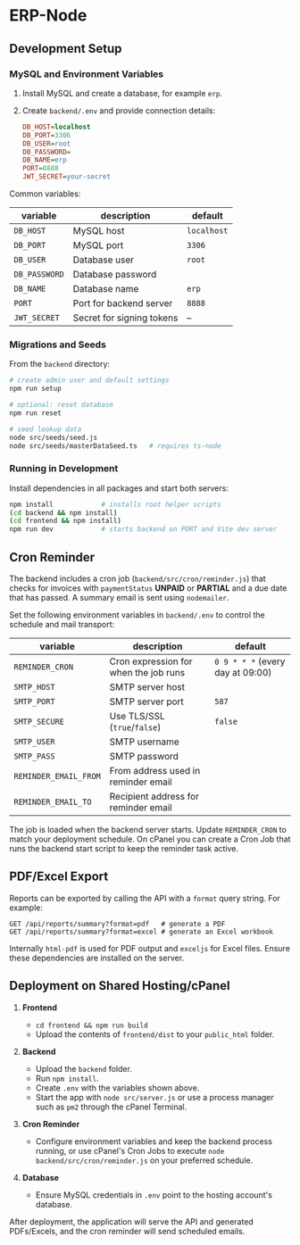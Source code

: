 # ERP-Node

## Development Setup

### MySQL and Environment Variables
1. Install MySQL and create a database, for example `erp`.
2. Create `backend/.env` and provide connection details:

   ```ini
   DB_HOST=localhost
   DB_PORT=3306
   DB_USER=root
   DB_PASSWORD=
   DB_NAME=erp
   PORT=8888
   JWT_SECRET=your-secret
   ```

Common variables:

| variable | description | default |
| --- | --- | --- |
| `DB_HOST` | MySQL host | `localhost` |
| `DB_PORT` | MySQL port | `3306` |
| `DB_USER` | Database user | `root` |
| `DB_PASSWORD` | Database password |  |
| `DB_NAME` | Database name | `erp` |
| `PORT` | Port for backend server | `8888` |
| `JWT_SECRET` | Secret for signing tokens | – |

### Migrations and Seeds
From the `backend` directory:

```bash
# create admin user and default settings
npm run setup

# optional: reset database
npm run reset

# seed lookup data
node src/seeds/seed.js
node src/seeds/masterDataSeed.ts   # requires ts-node
```

### Running in Development
Install dependencies in all packages and start both servers:

```bash
npm install            # installs root helper scripts
(cd backend && npm install)
(cd frontend && npm install)
npm run dev            # starts backend on PORT and Vite dev server
```

## Cron Reminder
The backend includes a cron job (`backend/src/cron/reminder.js`) that checks for invoices with `paymentStatus` **UNPAID** or **PARTIAL** and a due date that has passed. A summary email is sent using `nodemailer`.

Set the following environment variables in `backend/.env` to control the schedule and mail transport:

| variable | description | default |
| --- | --- | --- |
| `REMINDER_CRON` | Cron expression for when the job runs | `0 9 * * *` (every day at 09:00) |
| `SMTP_HOST` | SMTP server host |  |
| `SMTP_PORT` | SMTP server port | `587` |
| `SMTP_SECURE` | Use TLS/SSL (`true`/`false`) | `false` |
| `SMTP_USER` | SMTP username |  |
| `SMTP_PASS` | SMTP password |  |
| `REMINDER_EMAIL_FROM` | From address used in reminder email |  |
| `REMINDER_EMAIL_TO` | Recipient address for reminder email |  |

The job is loaded when the backend server starts. Update `REMINDER_CRON` to match your deployment schedule. On cPanel you can create a Cron Job that runs the backend start script to keep the reminder task active.

## PDF/Excel Export
Reports can be exported by calling the API with a `format` query string. For example:

```
GET /api/reports/summary?format=pdf   # generate a PDF
GET /api/reports/summary?format=excel # generate an Excel workbook
```

Internally `html-pdf` is used for PDF output and `exceljs` for Excel files. Ensure these dependencies are installed on the server.

## Deployment on Shared Hosting/cPanel
1. **Frontend**
   - `cd frontend && npm run build`
   - Upload the contents of `frontend/dist` to your `public_html` folder.

2. **Backend**
   - Upload the `backend` folder.
   - Run `npm install`.
   - Create `.env` with the variables shown above.
   - Start the app with `node src/server.js` or use a process manager such as `pm2` through the cPanel Terminal.

3. **Cron Reminder**
   - Configure environment variables and keep the backend process running, or use cPanel's Cron Jobs to execute `node backend/src/cron/reminder.js` on your preferred schedule.

4. **Database**
   - Ensure MySQL credentials in `.env` point to the hosting account's database.

After deployment, the application will serve the API and generated PDFs/Excels, and the cron reminder will send scheduled emails.

